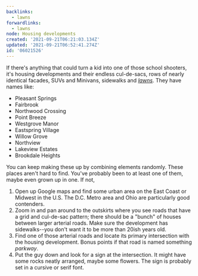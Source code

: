 ```yaml
---
backlinks:
  - lawns
forwardlinks:
  - lawns
node: Housing developments
created: '2021-09-21T06:21:03.134Z'
updated: '2021-09-21T06:52:41.274Z'
id: '06021526'
---
```

If there's anything that could turn a kid into one of those school shooters, it's housing developments and their endless cul-de-sacs, rows of nearly identical facades, SUVs and Minivans, sidewalks and [*lawns*](lawns.md). They have names like: 

- Pleasant Springs
- Fairbrook
- Northwood Crossing 
- Point Breeze 
- Westgrove Manor
- Eastspring Village
- Willow Grove 
- Northview
- Lakeview Estates 
- Brookdale Heights

You can keep making these up by combining elements randomly. These places aren't hard to find. You've probably been to at least one of them, maybe even grown up in one. If not, 

1. Open up Google maps and find some urban area on the East Coast or Midwest in the U.S. The D.C. Metro area and Ohio are particularly good contenders. 
2. Zoom in and pan around to the outskirts where you see roads that have a grid and cul-de-sac pattern; there should be a "bunch" of houses between larger arterial roads. Make sure the development has sidewalks--you don't want it to be more than 20ish years old. 
3. Find one of those arterial roads and locate its primary intersection with the housing development. Bonus points if that road is named something *parkway*.
4. Put the guy down and look for a sign at the intersection. It might have some rocks neatly arranged, maybe some flowers. The sign is probably set in a cursive or serif font. 



